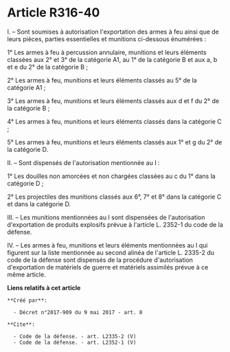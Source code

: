# Article R316-40

I. – Sont soumises à autorisation l'exportation des armes à feu ainsi que de leurs pièces, parties essentielles et munitions
ci-dessous énumérées : 

1° Les armes à feu à percussion annulaire, munitions et leurs éléments classées aux 2° et 3° de la catégorie A1, au 1° de la
catégorie B et aux a, b et e du 2° de la catégorie B ; 

2° Les armes à feu, munitions et leurs éléments classés au 5° de la catégorie A1 ; 

3° Les armes à feu, munitions et leurs éléments classés aux d et f du 2° de la catégorie B ; 

4° Les armes à feu, munitions et leurs éléments classés dans la catégorie C ; 

5° Les armes à feu, munitions et leurs éléments classés aux 1° et g du 2° de la catégorie D. 

II. – Sont dispensés de l'autorisation mentionnée au I : 

1° Les douilles non amorcées et non chargées classées au c du 1° dans la catégorie D ; 

2° Les projectiles des munitions classés aux 6°, 7° et 8° dans la catégorie C et dans la catégorie D. 

III. – Les munitions mentionnées au I sont dispensées de l'autorisation d'exportation de produits explosifs prévue à
l'article L. 2352-1 du code de la défense. 

IV. – Les armes à feu, munitions et leurs éléments mentionnées au I qui figurent sur la liste mentionnée au second alinéa de
l'article L. 2335-2 du code de la défense sont dispensés de la procédure d'autorisation d'exportation de matériels de guerre
et matériels assimilés prévue à ce même article.

**Liens relatifs à cet article**

	**Créé par**:

	  - Décret n°2017-909 du 9 mai 2017 - art. 8

	**Cite**:

	  - Code de la défense. - art. L2335-2 (V)
	  - Code de la défense. - art. L2352-1 (V)
